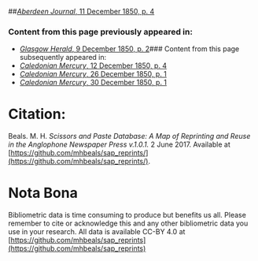 ##[*Aberdeen Journal*, 11 December 1850, p. 4](https://mhbeals.github.io/sap_html/Aberdeen-Journal/Aberdeen-Journal-11-December-1850-p-4)

### Content from this page previously appeared in:
+ [*Glasgow Herald*, 9 December 1850, p. 2](https://mhbeals.github.io/sap_html/Glasgow-Herald/Glasgow-Herald-9-December-1850-p-2)### Content from this page subsequently appeared in:
+ [*Caledonian Mercury*, 12 December 1850, p. 4](https://mhbeals.github.io/sap_html/Caledonian-Mercury/Caledonian-Mercury-12-December-1850-p-4)
+ [*Caledonian Mercury*, 26 December 1850, p. 1](https://mhbeals.github.io/sap_html/Caledonian-Mercury/Caledonian-Mercury-26-December-1850-p-1)
+ [*Caledonian Mercury*, 30 December 1850, p. 1](https://mhbeals.github.io/sap_html/Caledonian-Mercury/Caledonian-Mercury-30-December-1850-p-1)
                    
# Citation: 

Beals. M. H. *Scissors and Paste Database: A Map of Reprinting and Reuse in the Anglophone Newspaper Press v.1.0.1.* 2 June 2017. Available at [https://github.com/mhbeals/sap_reprints/](https://github.com/mhbeals/sap_reprints/). 
                    
# Nota Bona

Bibliometric data is time consuming to produce but benefits us all. Please remember to cite or acknowledge this and any other bibliometric data you use in your research. All data is available CC-BY 4.0 at [https://github.com/mhbeals/sap_reprints](https://github.com/mhbeals/sap_reprints)